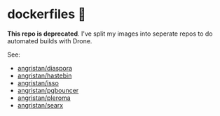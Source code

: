 # dockerfiles 🐋

**This repo is deprecated**. I've split my images into seperate repos to do automated builds with Drone.

See:

- [angristan/diaspora](https://github.com/angristan/docker-diaspora)
- [angristan/hastebin](https://github.com/angristan/docker-hastebin)
- [angristan/isso](https://github.com/angristan/docker-isso)
- [angristan/pgbouncer](https://github.com/angristan/docker-pgbouncer)
- [angristan/pleroma](https://github.com/angristan/docker-pleroma)
- [angristan/searx](https://github.com/angristan/docker-searx)
